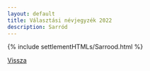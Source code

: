 ```yaml
---
layout: default
title: Választási névjegyzék 2022
description: Sarród
---
```


{% include settlementHTMLs/Sarrood.html %}

[Vissza](./)